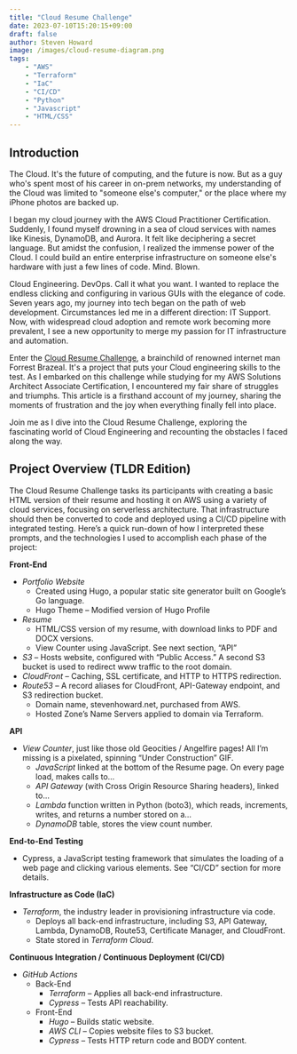 ```yaml
---
title: "Cloud Resume Challenge"
date: 2023-07-10T15:20:15+09:00
draft: false
author: Steven Howard
image: /images/cloud-resume-diagram.png
tags:
    - "AWS"
    - "Terraform"
    - "IaC"
    - "CI/CD"
    - "Python"
    - "Javascript"
    - "HTML/CSS"
---
```

## Introduction

The Cloud. It's the future of computing, and the future is now. But as a guy who's spent most of his career in on-prem networks, my understanding of the Cloud was limited to "someone else's computer," or the place where my iPhone photos are backed up.

I began my cloud journey with the AWS Cloud Practitioner Certification. Suddenly, I found myself drowning in a sea of cloud services with names like Kinesis, DynamoDB, and Aurora. It felt like deciphering a secret language. But amidst the confusion, I realized the immense power of the Cloud. I could build an entire enterprise infrastructure on someone else's hardware with just a few lines of code. Mind. Blown.

Cloud Engineering. DevOps. Call it what you want. I wanted to replace the endless clicking and configuring in various GUIs with the elegance of code. Seven years ago, my journey into tech began on the path of web development. Circumstances led me in a different direction: IT Support. Now, with widespread cloud adoption and remote work becoming more prevalent, I see a new opportunity to merge my passion for IT infrastructure and automation.

Enter the [Cloud Resume Challenge](https://cloudresumechallenge.dev/docs/the-challenge/aws/), a brainchild of renowned internet man Forrest Brazeal. It's a project that puts your Cloud engineering skills to the test. As I embarked on this challenge while studying for my AWS Solutions Architect Associate Certification, I encountered my fair share of struggles and triumphs. This article is a firsthand account of my journey, sharing the moments of frustration and the joy when everything finally fell into place.

Join me as I dive into the Cloud Resume Challenge, exploring the fascinating world of Cloud Engineering and recounting the obstacles I faced along the way.

## Project Overview (TLDR Edition)

The Cloud Resume Challenge tasks its participants with creating a basic HTML version of their resume and hosting it on AWS using a variety of cloud services, focusing on serverless architecture. That infrastructure should then be converted to code and deployed using a CI/CD pipeline with integrated testing. Here’s a quick run-down of how I interpreted these prompts, and the technologies I used to accomplish each phase of the project:

**Front-End**

- *Portfolio Website*
  - Created using Hugo, a popular static site generator built on Google’s Go language.
  - Hugo Theme – Modified version of Hugo Profile
- *Resume*
  - HTML/CSS version of my resume, with download links to PDF and DOCX versions.
  - View Counter using JavaScript. See next section, “API”
- *S3* – Hosts website, configured with “Public Access.” A second S3 bucket is used to redirect www traffic to the root domain.
- *CloudFront* – Caching, SSL certificate, and HTTP to HTTPS redirection.
- *Route53* – A record aliases for CloudFront, API-Gateway endpoint, and S3 redirection bucket.
  - Domain name, stevenhoward.net, purchased from AWS.
  - Hosted Zone’s Name Servers applied to domain via Terraform.
  
**API**

- *View Counter*, just like those old Geocities / Angelfire pages! All I’m missing is a pixelated, spinning “Under Construction” GIF.
  - *JavaScript* linked at the bottom of the Resume page. On every page load, makes calls to…
  - *API Gateway* (with Cross Origin Resource Sharing headers), linked to…
  - *Lambda* function written in Python (boto3), which reads, increments, writes, and returns a number stored on a…
  - *DynamoDB* table, stores the view count number.
  
**End-to-End Testing**

- Cypress, a JavaScript testing framework that simulates the loading of a web page and clicking various elements. See “CI/CD” section for more details.

**Infrastructure as Code (IaC)**

- *Terraform*, the industry leader in provisioning infrastructure via code.
  - Deploys all back-end infrastructure, including S3, API Gateway, Lambda, DynamoDB, Route53, Certificate Manager, and CloudFront.
  - State stored in *Terraform Cloud*.

**Continuous Integration / Continuous Deployment (CI/CD)**

- *GitHub Actions*
  - Back-End
    - *Terraform* – Applies all back-end infrastructure.
    - *Cypress* – Tests API reachability.
  - Front-End
    - *Hugo* – Builds static website.
    - *AWS CLI* – Copies website files to S3 bucket.
    - *Cypress* – Tests HTTP return code and BODY content.